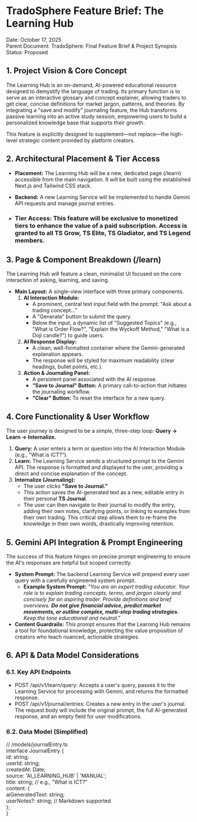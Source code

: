 # **TradoSphere Feature Brief: The Learning Hub**

Date: October 17, 2025  
Parent Document: TradoSphere: Final Feature Brief & Project Synopsis  
Status: Proposed

## **1\. Project Vision & Core Concept**

The Learning Hub is an on-demand, AI-powered educational resource designed to demystify the language of trading. Its primary function is to serve as an interactive glossary and concept explainer, allowing traders to get clear, concise definitions for market jargon, patterns, and theories. By integrating a "save and modify" journaling feature, the Hub transforms passive learning into an active study session, empowering users to build a personalized knowledge base that supports their growth.

This feature is explicitly designed to supplement—not replace—the high-level strategic content provided by platform creators.

## **2\. Architectural Placement & Tier Access**

* **Placement:** The Learning Hub will be a new, dedicated page (/learn) accessible from the main navigation. It will be built using the established Next.js and Tailwind CSS stack.  
* **Backend:** A new Learning Service will be implemented to handle Gemini API requests and manage journal entries.

* ### **Tier Access: This feature will be exclusive to monetized tiers to enhance the value of a paid subscription. Access is granted to all TS Grow, TS Elite, TS Gladiator, and TS Legend members.**

## **3\. Page & Component Breakdown (/learn)**

The Learning Hub will feature a clean, minimalist UI focused on the core interaction of asking, learning, and saving.

* **Main Layout:** A single-view interface with three primary components.  
  1. **AI Interaction Module:**  
     * A prominent, central text input field with the prompt: "Ask about a trading concept..."  
     * A "Generate" button to submit the query.  
     * Below the input, a dynamic list of "Suggested Topics" (e.g., "What is Order Flow?", "Explain the Wyckoff Method," "What is a Doji candle?") to guide users.  
  2. **AI Response Display:**  
     * A clean, well-formatted container where the Gemini-generated explanation appears.  
     * The response will be styled for maximum readability (clear headings, bullet points, etc.).  
  3. **Action & Journaling Panel:**  
     * A persistent panel associated with the AI response.  
     * **"Save to Journal" Button:** A primary call-to-action that initiates the journaling workflow.  
     * **"Clear" Button:** To reset the interface for a new query.

## **4\. Core Functionality & User Workflow**

The user journey is designed to be a simple, three-step loop: **Query \-\> Learn \-\> Internalize.**

1. **Query:** A user enters a term or question into the AI Interaction Module (e.g., "What is ICT?").  
2. **Learn:** The Learning Service sends a structured prompt to the Gemini API. The response is formatted and displayed to the user, providing a direct and concise explanation of the concept.  
3. **Internalize (Journaling):**  
   * The user clicks **"Save to Journal."**  
   * This action saves the AI-generated text as a new, editable entry in their personal **TS Journal**.  
   * The user can then navigate to their journal to modify the entry, adding their own notes, clarifying points, or linking to examples from their own trading. This critical step allows them to re-frame the knowledge in their own words, drastically improving retention.

## **5\. Gemini API Integration & Prompt Engineering**

The success of this feature hinges on precise prompt engineering to ensure the AI's responses are helpful but scoped correctly.

* **System Prompt:** The backend Learning Service will prepend every user query with a carefully engineered system prompt.  
  * **Example System Prompt:** *"You are an expert trading educator. Your role is to explain trading concepts, terms, and jargon clearly and concisely for an aspiring trader. Provide definitions and brief overviews. **Do not give financial advice, predict market movements, or outline complex, multi-step trading strategies.** Keep the tone educational and neutral."*  
* **Content Guardrails:** This prompt ensures that the Learning Hub remains a tool for foundational knowledge, protecting the value proposition of creators who teach nuanced, actionable strategies.

## **6\. API & Data Model Considerations**

### **6.1. Key API Endpoints**

* POST /api/v1/learn/query: Accepts a user's query, passes it to the Learning Service for processing with Gemini, and returns the formatted response.  
* POST /api/v1/journal/entries: Creates a new entry in the user's journal. The request body will include the original prompt, the full AI-generated response, and an empty field for user modifications.

### **6.2. Data Model (Simplified)**

// /models/journalEntry.ts  
interface JournalEntry {  
  id: string;  
  userId: string;  
  createdAt: Date;  
  source: 'AI\_LEARNING\_HUB' | 'MANUAL';  
  title: string; // e.g., "What is ICT?"  
  content: {  
    aiGeneratedText: string;  
    userNotes?: string; // Markdown supported  
  };  
}  
